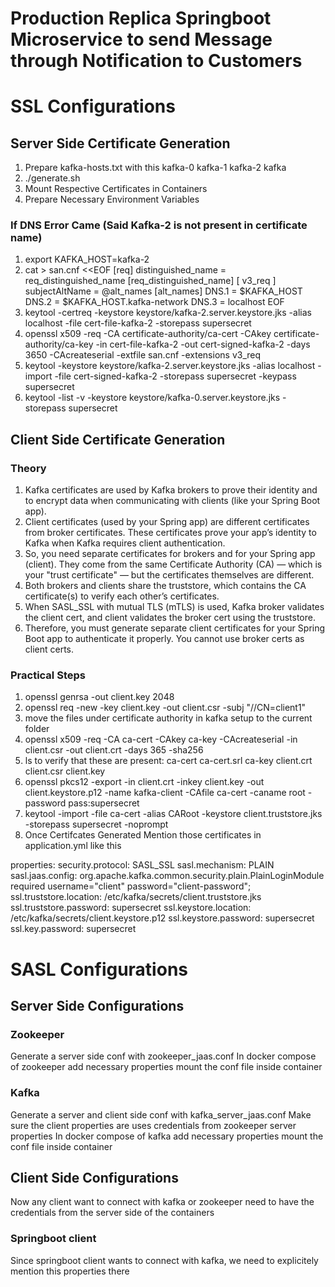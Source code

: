 # Production Replica Springboot Microservice to send Message through Notification to Customers


# SSL Configurations


## Server Side Certificate Generation

1. Prepare kafka-hosts.txt with this kafka-0 kafka-1 kafka-2 kafka
2. ./generate.sh
3. Mount Respective Certificates in Containers
4. Prepare Necessary Environment Variables

### If DNS Error Came (Said Kafka-2 is not present in certificate name)

1. export KAFKA_HOST=kafka-2
2. cat > san.cnf <<EOF
[req]
distinguished_name = req_distinguished_name
[req_distinguished_name]
[ v3_req ]
subjectAltName = @alt_names
[alt_names]
DNS.1 = $KAFKA_HOST
DNS.2 = $KAFKA_HOST.kafka-network
DNS.3 = localhost
EOF
3. keytool -certreq -keystore keystore/kafka-2.server.keystore.jks -alias localhost -file cert-file-kafka-2 -storepass supersecret
4. openssl x509 -req -CA certificate-authority/ca-cert -CAkey certificate-authority/ca-key -in cert-file-kafka-2 -out cert-signed-kafka-2 -days 3650 -CAcreateserial -extfile san.cnf -extensions v3_req
5.  keytool -keystore keystore/kafka-2.server.keystore.jks -alias localhost -import -file cert-signed-kafka-2 -storepass supersecret -keypass supersecret
6. keytool -list -v -keystore keystore/kafka-0.server.keystore.jks -storepass supersecret 



## Client Side Certificate Generation

### Theory

1. Kafka certificates are used by Kafka brokers to prove their identity and to encrypt data when communicating with clients (like your Spring Boot app).
2. Client certificates (used by your Spring app) are different certificates from broker certificates. These certificates prove your app’s identity to Kafka when Kafka requires client authentication.
3. So, you need separate certificates for brokers and for your Spring app (client).
They come from the same Certificate Authority (CA) — which is your "trust certificate" — but the certificates themselves are different.
4. Both brokers and clients share the truststore, which contains the CA certificate(s) to verify each other’s certificates.
5. When SASL_SSL with mutual TLS (mTLS) is used, Kafka broker validates the client cert, and client validates the broker cert using the truststore.
6. Therefore, you must generate separate client certificates for your Spring Boot app to authenticate it properly. You cannot use broker certs as client certs.

### Practical Steps

1. openssl genrsa -out client.key 2048
2. openssl req -new -key client.key -out client.csr -subj "//CN=client1"
3. move the files under certificate authority in kafka setup to the current folder
4. openssl x509 -req -CA ca-cert -CAkey ca-key -CAcreateserial -in client.csr -out client.crt -days 365 -sha256
5. ls to verify that these are present: ca-cert  ca-cert.srl  ca-key  client.crt  client.csr  client.key
6. openssl pkcs12 -export -in client.crt -inkey client.key -out client.keystore.p12 -name kafka-client -CAfile ca-cert -caname root -password pass:supersecret
7. keytool -import -file ca-cert -alias CARoot -keystore client.truststore.jks -storepass supersecret -noprompt
8. Once Certifcates Generated Mention those certificates in application.yml like this

properties:
    security.protocol: SASL_SSL
    sasl.mechanism: PLAIN
    sasl.jaas.config: org.apache.kafka.common.security.plain.PlainLoginModule required username="client" password="client-password";
    ssl.truststore.location: /etc/kafka/secrets/client.truststore.jks
    ssl.truststore.password: supersecret
    ssl.keystore.location: /etc/kafka/secrets/client.keystore.p12
    ssl.keystore.password: supersecret
    ssl.key.password: supersecret


# SASL Configurations

## Server Side Configurations

### Zookeeper

Generate a server side conf with zookeeper_jaas.conf
In docker compose of zookeeper add necessary properties
mount the conf file inside container

### Kafka

Generate a server and client side conf with kafka_server_jaas.conf
Make sure the client properties are uses credentials from zookeeper server properties
In docker compose of kafka add necessary properties
mount the conf file inside container

## Client Side Configurations
Now any client want to connect with kafka or zookeeper need to have the credentials from the server side of the containers

### Springboot client

Since springboot client wants to connect with kafka, we need to explicitely mention this properties there




